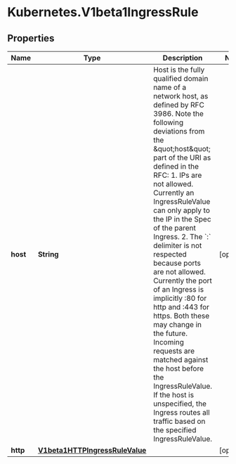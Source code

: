 # Kubernetes.V1beta1IngressRule

## Properties
Name | Type | Description | Notes
------------ | ------------- | ------------- | -------------
**host** | **String** | Host is the fully qualified domain name of a network host, as defined by RFC 3986. Note the following deviations from the \&quot;host\&quot; part of the URI as defined in the RFC: 1. IPs are not allowed. Currently an IngressRuleValue can only apply to the    IP in the Spec of the parent Ingress. 2. The &#x60;:&#x60; delimiter is not respected because ports are not allowed.    Currently the port of an Ingress is implicitly :80 for http and    :443 for https. Both these may change in the future. Incoming requests are matched against the host before the IngressRuleValue. If the host is unspecified, the Ingress routes all traffic based on the specified IngressRuleValue. | [optional] 
**http** | [**V1beta1HTTPIngressRuleValue**](V1beta1HTTPIngressRuleValue.md) |  | [optional] 


